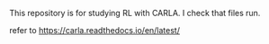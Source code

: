 This repository is for studying RL with CARLA.
I check that files run.

refer to 
https://carla.readthedocs.io/en/latest/
